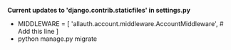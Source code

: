 **Current updates to 'django.contrib.staticfiles' in settings.py**
- MIDDLEWARE = [
    'allauth.account.middleware.AccountMiddleware',  # Add this line
]
- python manage.py migrate
